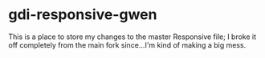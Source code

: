 gdi-responsive-gwen
===================
This is a place to store my changes to the master Responsive file; I broke it off completely from the main fork since...I'm kind of making a big mess.
